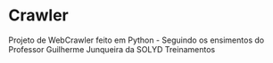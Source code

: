# Crawler
Projeto de WebCrawler feito em Python - Seguindo os ensimentos do Professor Guilherme Junqueira da SOLYD Treinamentos 
